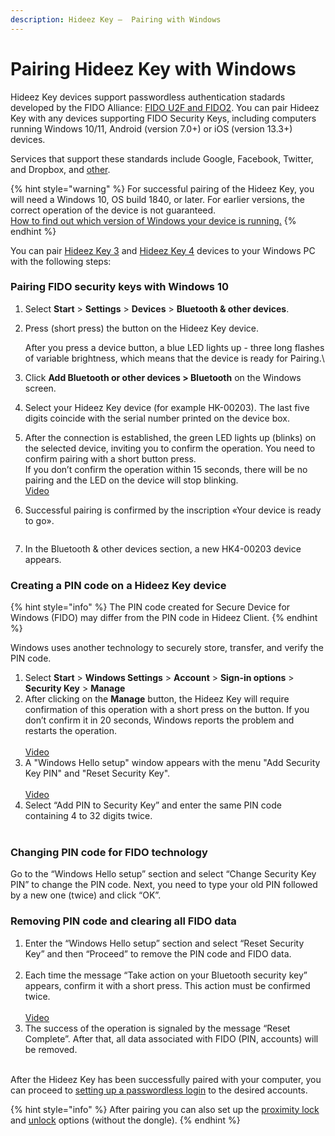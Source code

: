 ```yaml
---
description: Hideez Key –  Pairing with Windows
---
```


# Pairing Hideez Key with Windows

Hideez Key devices support passwordless authentication stadards developed by the FIDO Alliance: [FIDO U2F and FIDO2](https://fidoalliance.org/specifications/). You can pair Hideez Key with any devices supporting FIDO Security Keys, including computers running Windows 10/11, Android (version 7.0+) or iOS (version 13.3+) devices.

Services that support these standards include Google, Facebook, Twitter, and Dropbox, and [other](https://hideez.com/pages/supported-services).

{% hint style="warning" %}
For successful pairing of the Hideez Key, you will need a Windows 10, OS build 1840, or later. For earlier versions, the correct operation of the device is not guaranteed. \
[How to find out which version of Windows your device is running.](https://support.microsoft.com/en-us/help/13443/windows-which-version-am-i-running)
{% endhint %}

You can pair [Hideez Key 3](https://hideez.com/products/hideez-key-3) and [Hideez Key 4](https://hideez.com/products/hideez-key-4) devices to your Windows PC with the following steps:

### **Pairing FIDO security keys with Windows 10‌**

1. Select **Start** > **Settings** > **Devices** > **Bluetooth & other devices**.\
   &#x20;<img src="../.gitbook/assets/изображение_2021-09-21_124913.png" alt="" data-size="original">&#x20;
2.  Press (short press) the button on the Hideez Key device.\
    &#x20;<img src="../.gitbook/assets/image (4) (1).png" alt="" data-size="original">&#x20;

    After you press a device button, a blue LED lights up - three long flashes of variable brightness, which means that the device is ready for Pairing.\

3. Click **Add Bluetooth or other devices > Bluetooth** on the Windows screen.\
   &#x20; <img src="../.gitbook/assets/Screenshot_2.png" alt="" data-size="original">&#x20;
4. Select your Hideez Key device (for example HK-00203). The last five digits coincide with the serial number printed on the device box.\
   &#x20;<img src="../.gitbook/assets/изображение_2021-09-21_125034.png" alt="" data-size="original">&#x20;
5. After the connection is established, the green LED lights up (blinks) on the selected device, inviting you to confirm the operation. You need to confirm pairing with a short button press. \
   If you don’t confirm the operation within 15 seconds, there will be no pairing and the LED on the device will stop blinking. \
   &#x20;<img src="../.gitbook/assets/изображение_2021-09-21_125049.png" alt="" data-size="original"> \
   [Video](https://youtu.be/iBaGqvRmLmA)
6.  Successful pairing is confirmed by the inscription «Your device is ready to go».

    <img src="../.gitbook/assets/изображение_2021-09-23_005601.png" alt="" data-size="original">&#x20;
7. In the Bluetooth & other devices section, a new HK4-00203 device appears.\
   &#x20;<img src="../.gitbook/assets/изображение_2021-09-23_005618.png" alt="" data-size="original">&#x20;

### **Creating a PIN code on a Hideez Key device**

{% hint style="info" %}
The PIN code created for Secure Device for Windows (FIDO) may differ from the PIN code in Hideez Client.
{% endhint %}

Windows uses another technology to securely store, transfer, and verify the PIN code.

1. Select **Start** > **Windows Settings** > **Account** > **Sign-in options** > **Security Key** > **Manage**
2. After clicking on the **Manage** button, the Hideez Key will require confirmation of this operation with a short press on the button. If you don’t confirm it in 20 seconds, Windows reports the problem and restarts the operation. \
   &#x20;<img src="../.gitbook/assets/8.jpg" alt="" data-size="original"> \
   [Video](https://youtu.be/baczWo7j73M)
3. A "Windows Hello setup" window appears with the menu "Add Security Key PIN" and "Reset Security Key". \
   &#x20;<img src="../.gitbook/assets/9.jpg" alt="" data-size="original"> \
   [Video](https://youtu.be/baczWo7j73M)
4. Select “Add PIN to Security Key” and enter the same PIN code containing 4 to 32 digits twice.\
   &#x20;<img src="../.gitbook/assets/10.jpg" alt="" data-size="original">&#x20;

### **‌Changing PIN code for FIDO technology**

Go to the “Windows Hello setup” section and select “Change Security Key PIN” to change the PIN code. Next, you need to type your old PIN followed by a new one (twice) and click “OK”.\
&#x20;<img src="../.gitbook/assets/изображение_2021-09-21_125409.png" alt="" data-size="original">&#x20;

### **Removing PIN code and clearing all FIDO data**

1. Enter the “Windows Hello setup” section and select “Reset Security Key” and then “Proceed” to remove the PIN code and FIDO data. \
   &#x20;<img src="../.gitbook/assets/изображение_2021-09-21_125423.png" alt="" data-size="original">&#x20;
2. Each time the message “Take action on your Bluetooth security key” appears, confirm it with a short press. This action must be confirmed twice.\
   &#x20;<img src="../.gitbook/assets/изображение_2021-09-21_125600.png" alt="" data-size="original"> \
   [Video](https://youtu.be/baczWo7j73M)
3. The success of the operation is signaled by the message “Reset Complete”. After that, all data associated with FIDO (PIN, accounts) will be removed.\
   &#x20;<img src="../.gitbook/assets/изображение_2021-09-21_125517.png" alt="" data-size="original">&#x20;

After the Hideez Key has been successfully paired with your computer, you can proceed to [setting up a passwordless login](setting-up-passwordless-logins-and-2fa.md) to the desired accounts.

{% hint style="info" %}
After pairing you can also set up the [proximity lock](broken-reference) and [unlock](broken-reference) options (without the dongle).
{% endhint %}
